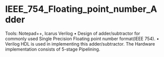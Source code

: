 # IEEE_754_Floating_point_number_Adder

Tools: Notepad++, Icarus Verilog
• Design of adder/subtractor for commonly used Single Precision Floating point number format(IEEE 754).
• Verilog HDL is used in implementing this adder/subtractor. The Hardware implementation consists of 5-stage Pipelining.
